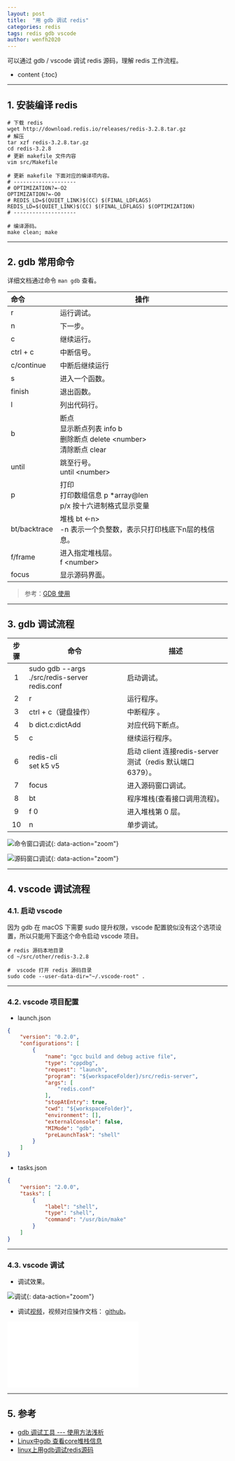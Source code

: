 ```yaml
---
layout: post
title:  "用 gdb 调试 redis"
categories: redis
tags: redis gdb vscode
author: wenfh2020
---
```


可以通过 gdb / vscode 调试 redis 源码，理解 redis 工作流程。




* content
{:toc}

---

## 1. 安装编译 redis

```shell
# 下载 redis
wget http://download.redis.io/releases/redis-3.2.8.tar.gz
# 解压
tar xzf redis-3.2.8.tar.gz
cd redis-3.2.8
# 更新 makefile 文件内容
vim src/Makefile

# 更新 makefile 下面对应的编译项内容。
# --------------------
# OPTIMIZATION?=-O2
OPTIMIZATION?=-O0
# REDIS_LD=$(QUIET_LINK)$(CC) $(FINAL_LDFLAGS)
REDIS_LD=$(QUIET_LINK)$(CC) $(FINAL_LDFLAGS) $(OPTIMIZATION)
# --------------------

# 编译源码。
make clean; make
```

---

## 2. gdb 常用命令

详细文档通过命令 `man gdb` 查看。

| 命令         | 操作                                                                           |
| :----------- | ------------------------------------------------------------------------------ |
| r            | 运行调试。                                                                     |
| n            | 下一步。                                                                       |
| c            | 继续运行。                                                                     |
| ctrl + c     | 中断信号。                                                                     |
| c/continue   | 中断后继续运行                                                                 |
| s            | 进入一个函数。                                                                 |
| finish       | 退出函数。                                                                     |
| l            | 列出代码行。                                                                   |
| b            | 断点<br/>显示断点列表 info b<br/>删除断点 delete \<number\><br/>清除断点 clear |
| until        | 跳至行号。<br/>until \<number\>                                                |
| p            | 打印<br/>打印数组信息 p *array@len<br/>p/x 按十六进制格式显示变量              |
| bt/backtrace | 堆栈 bt \<-n\><br/>-n 表示一个负整数，表示只打印栈底下n层的栈信息。            |
| f/frame      | 进入指定堆栈层。<br/> f \<number\>                                             |
| focus        | 显示源码界面。                                                                 |

> 参考：[GDB 使用](https://wenfh2020.com/2019/02/19/gdb/)

---

## 3. gdb 调试流程

| 步骤  | 命令                                          | 描述                                                      |
| :---: | --------------------------------------------- | --------------------------------------------------------- |
|   1   | sudo gdb --args ./src/redis-server redis.conf | 启动调试。                                                |
|   2   | r                                             | 运行程序。                                                |
|   3   | ctrl + c（键盘操作）                          | 中断程序 。                                               |
|   4   | b dict.c:dictAdd                              | 对应代码下断点。                                          |
|   5   | c                                             | 继续运行程序。                                            |
|   6   | redis-cli<br/>set k5 v5                       | 启动 client 连接redis-server测试（redis 默认端口 6379）。 |
|   7   | focus                                         | 进入源码窗口调试。                                        |
|   8   | bt                                            | 程序堆栈(查看接口调用流程)。                              |
|   9   | f 0                                           | 进入堆栈第 0 层。                                         |
|  10   | n                                             | 单步调试。                                                |

![命令窗口调试](/images/2020/2020-02-20-16-51-07.png){: data-action="zoom"}

![源码窗口调试](/images/2020/2020-02-20-16-51-21.png){: data-action="zoom"}

---

## 4. vscode 调试流程

### 4.1. 启动 vscode

因为 gdb 在 macOS 下需要 sudo 提升权限，vscode 配置貌似没有这个选项设置，所以只能用下面这个命令启动 vscode 项目。

```shell
# redis 源码本地目录
cd ~/src/other/redis-3.2.8

#  vscode 打开 redis 源码目录
sudo code --user-data-dir="~/.vscode-root" .
```

---

### 4.2. vscode 项目配置

* launch.json

```json
{
    "version": "0.2.0",
    "configurations": [
        {
            "name": "gcc build and debug active file",
            "type": "cppdbg",
            "request": "launch",
            "program": "${workspaceFolder}/src/redis-server",
            "args": [
                "redis.conf"
            ],
            "stopAtEntry": true,
            "cwd": "${workspaceFolder}",
            "environment": [],
            "externalConsole": false,
            "MIMode": "gdb",
            "preLaunchTask": "shell"
        }
    ]
}
```

* tasks.json

```json
{
    "version": "2.0.0",
    "tasks": [
        {
            "label": "shell",
            "type": "shell",
            "command": "/usr/bin/make"
        }
    ]
}
```

---

### 4.3. vscode 调试

* 调试效果。

![调试](/images/2020/2020-02-20-16-51-48.png){: data-action="zoom"}

* 调试[视频](https://www.bilibili.com/video/av83070640)，视频对应操作文档： [github](https://github.com/wenfh2020/youtobe/blob/master/redis-debug.md)。

<iframe class="bilibili" src="//player.bilibili.com/player.html?aid=83070640&bvid=BV12J411p7gX&cid=142110129&page=1&high_quality=1" scrolling="no" border="0" frameborder="no" framespacing="0" allowfullscreen="true"> </iframe>

---

## 5. 参考

* [gdb 调试工具 --- 使用方法浅析](https://blog.csdn.net/men_wen/article/details/75220102)
* [Linux中gdb 查看core堆栈信息](https://blog.csdn.net/suxinpingtao51/article/details/12072559)
* [linux上用gdb调试redis源码](https://www.jianshu.com/p/692d1cd27e9b)
